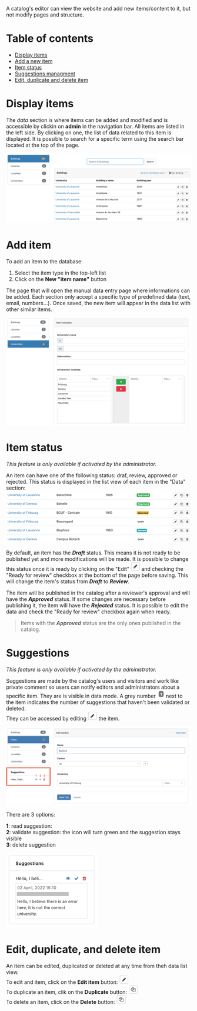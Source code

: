 A catalog's editor can view the website and add new items/content to it, but not modify pages and structure.

# Table of contents

- [Display items](#display-items)
- [Add a new item](#add-item)
- [Item status](#item-status)
- [Suggestions managment](#suggestions)
- [Edit, duplicate and delete item](#editduplicatedelete)

# Display items

The *data* section is where items can be added and modified and is accessible by clickin on **admin** in the navigation bar.  All items are listed in the left side. By clicking on one, the list of data related to this item is displayed. It is possible to search for a specific term using the search bar located at the top of the page.

![The data section](assets/data/e-data_list.png)

# Add item

To add an item to the database:

1. Select the item type in the top-left list
2. Click on the **New "item name"** button

The page that will open the manual data entry page where informations can be added. Each section only accept a specific type of predefined data (text, email, numbers...).
Once saved, the new item will appear in the data list with other similar items.

![New item](assets/data/e-data_new.png)

# Item status

*This feature is only available if activated by the administrator.*

An item can have one of the following status: draf, review, approved or rejected. This status is displayed in the list view of each item in the "Data" section: 
![Data section - status](assets/review/status.png)

By default, an item has the ***Draft*** status. This means it is not ready to be published yet and more modifications will be made. It is possible to change this status once it is ready by clicking on the "Edit" ![Edit button](assets/buttons/edit_btn.png) and checking the "Ready for review" checkbox at the bottom of the page before saving. This will change the item's status from ***Draft*** to ***Review***.

The item will be published in the catalog after a reviewer's approval and will have the ***Approved*** status. If some changes are necessary before publishing it, the item will have the ***Rejected*** status. It is possible to edit the data and check the "Ready for review" checkbox again when ready.

> Items with the ***Approved*** status are the only ones published in the catalog. 

# Suggestions 

*This feature is only available if activated by the administrator.*

Suggestions are made by the catalog's users and visitors and work like private comment so users can notify editors and administrators about a specific item. They are is visible in data mode. A grey number ![New item type form](assets/buttons/suggestions_btn.png) next to the item indicates the number of suggestions that haven't been validated or deleted.  
They can be accessed by editing ![New item type form](assets/buttons/edit_btn.png) the item.

![New item type form](assets/sug/data_suggestions.png)

There are 3 options:  

**1**: read suggestion:  
**2**: validate suggestion: the icon will turn green and the suggestion stays visible  
**3**: delete suggestion  

![](assets/sug/read_suggestion.png)

<a id="editduplicatedelete"></a>
# Edit, duplicate, and delete item

An item can be edited, duplicated or deleted at any time from theh data list view.  
To edit and item, click on the **Edit item** button: ![Edit icon](assets/buttons/edit_btn.png)  
To duplicate an item, clik on the **Duplicate** button: ![Duplicate icon](assets/buttons/duplicate_btn.png)  
To delete an item, click on the **Delete** button: ![Delete icon](assets/buttons/duplicate_btn.png)

